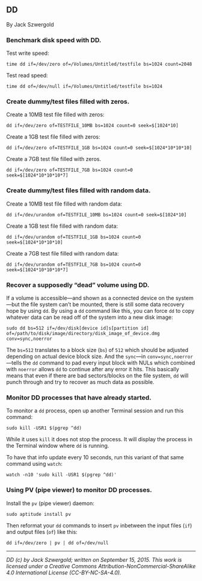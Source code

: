 ## DD

By Jack Szwergold

### Benchmark disk speed with DD.

Test write speed:

    time dd if=/dev/zero of=/Volumes/Untitled/testfile bs=1024 count=2048

Test read speed:

    time dd of=/dev/null if=/Volumes/Untitled/testfile bs=1024

### Create dummy/test files filled with zeros.

Create a 10MB test file filled with zeros:

    dd if=/dev/zero of=TESTFILE_10MB bs=1024 count=0 seek=$[1024*10]

Create a 1GB test file filled with zeros:

    dd if=/dev/zero of=TESTFILE_1GB bs=1024 count=0 seek=$[1024*10*10*10]

Create a 7GB test file filled with zeros.

    dd if=/dev/zero of=TESTFILE_7GB bs=1024 count=0 seek=$[1024*10*10*10*7]

### Create dummy/test files filled with random data.

Create a 10MB test file filled with random data:

    dd if=/dev/urandom of=TESTFILE_10MB bs=1024 count=0 seek=$[1024*10]

Create a 1GB test file filled with random data:

    dd if=/dev/urandom of=TESTFILE_1GB bs=1024 count=0 seek=$[1024*10*10*10]

Create a 7GB test file filled with random data:

    dd if=/dev/urandom of=TESTFILE_7GB bs=1024 count=0 seek=$[1024*10*10*10*7]

### Recover a supposedly “dead” volume using DD.

If a volume is accessible—and shown as a connected device on the system—but the file system can’t be mounted, there is still some data recovery hope by using `dd`. By using a `dd` command like this, you can force `dd` to copy whatever data can be read off of the system into a new disk image:

    sudo dd bs=512 if=/dev/disk[device id]s[partition id] of=/path/to/disk/image/directory/disk_image_of_device.dmg conv=sync,noerror

The `bs=512` translates to a block size (`bs`) of `512` which should be adjusted depending on actual device block size. And the `sync`—in `conv=sync,noerror`—tells the `dd` command to pad every input block with NULs which combined with `noerror` allows `dd` to continue after any error it hits. This basically means that even if there are bad sectors/blocks on the file system, `dd` will punch through and try to recover as much data as possible.

### Monitor DD processes that have already started.

To monitor a `dd` process, open up another Terminal session and run this command:

    sudo kill -USR1 $(pgrep ^dd)

While it uses `kill` it does not stop the process. It will display the process in the Terminal window where `dd` is running.

To have that info update every 10 seconds, run this variant of that same command using `watch`:

    watch -n10 'sudo kill -USR1 $(pgrep ^dd)'

### Using PV (pipe viewer) to monitor DD processes.

Install the `pv` (pipe viewer) daemon:

    sudo aptitude install pv

Then reformat your `dd` commands to insert `pv` inbetween the input files (`if`) and output files (`of`) like this:

    dd if=/dev/zero | pv | dd of=/dev/null

***

*DD (c) by Jack Szwergold; written on September 15, 2015. This work is licensed under a Creative Commons Attribution-NonCommercial-ShareAlike 4.0 International License (CC-BY-NC-SA-4.0).*
